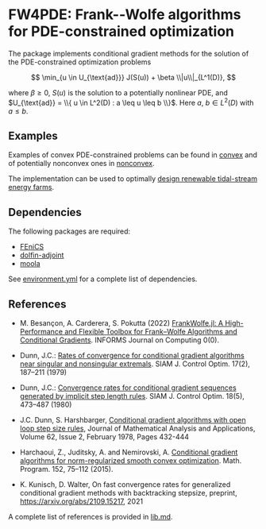 # FW4PDE: Frank--Wolfe algorithms for PDE-constrained optimization

The package implements conditional gradient methods for the solution 
of the PDE-constrained optimization problems

$$
	\min_{u \in U_{\text{ad}}}  J(S(u)) + \beta \\|u\\|_{L^1(D)},
$$

where $\beta \geq 0$, $S(u)$ is the solution to a potentially nonlinear PDE, and 
$U_{\text{ad}} = \\{ u \in L^2(D) : a \leq u \leq b \\}$. Here $a$, $b \in L^2(D)$
with $a \leq b$.

## Examples

Examples of convex PDE-constrained problems can be found in [convex](examples/convex)
and of potentially nonconvex ones in [nonconvex](examples/nonconvex).

The implementation can be used to optimally [design renewable tidal-stream energy farms](./examples/nonconvex/tidalfarm).

## Dependencies

The following packages are required:

- [FEniCS](https://fenicsproject.org/)
- [dolfin-adjoint](http://www.dolfin-adjoint.org/)
- [moola](https://github.com/funsim/moola)

See [environment.yml](environment.yml) for a complete list of dependencies.

## References

* M. Besançon, A. Carderera, S. Pokutta (2022) [FrankWolfe.jl: A High-Performance and Flexible Toolbox for Frank–Wolfe Algorithms and Conditional Gradients](https://doi.org/10.1287/ijoc.2022.1191). INFORMS Journal on Computing 0(0). 

* Dunn, J.C.: [Rates of convergence for conditional gradient algorithms near singular and nonsingular extremals](https://doi.org/10.1137/0317015). SIAM J. Control Optim. 17(2), 187–211 (1979)

* Dunn, J.C.: [Convergence rates for conditional gradient sequences generated by implicit step length rules](https://doi.org/10.1137/0318035). SIAM J. Control Optim. 18(5), 473–487 (1980)

* J.C. Dunn, S. Harshbarger, [Conditional gradient algorithms with open loop step size rules](https://doi.org/10.1016/0022-247X(78)90137-3), Journal of Mathematical Analysis and Applications, Volume 62, Issue 2, February 1978, Pages 432-444

* Harchaoui, Z., Juditsky, A. and Nemirovski, A. [Conditional gradient algorithms for norm-regularized smooth convex optimization](https://doi.org/10.1007/s10107-014-0778-9). Math. Program. 152, 75–112 (2015). 

* K. Kunisch, D. Walter, On fast convergence rates for generalized conditional gradient methods with backtracking stepsize, preprint, https://arxiv.org/abs/2109.15217, 2021

A complete list of references is provided in [lib.md](misc/lit.md).

